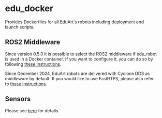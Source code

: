 # edu_docker

Provides Dockerfiles for all EduArt's robots including deployment and launch scripts.

## ROS2 Middleware

Since version 0.5.0 it is possible to select the ROS2 middleware if edu_robot is used in a Docker container. If you want to configure it, you can do so by following [these instructions](https://github.com/EduArt-Robotik/edu_robot/blob/main/documentation/update/changing-middleware.md).

Since December 2024, EduArt robots are delivered with Cyclone DDS as middleware by default. If you would like to use FastRTPS, please also refer to [these instructions](https://github.com/EduArt-Robotik/edu_robot/blob/main/documentation/update/changing-middleware.md).

## Sensors

Please see [here](sensor/README.md) for details.

